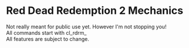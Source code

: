 <h1>Red Dead Redemption 2 Mechanics</h1>
Not really meant for public use yet. However I'm not stopping you!<br>
All commands start with cl_rdrm_<br>
All features are subject to change.<br>
